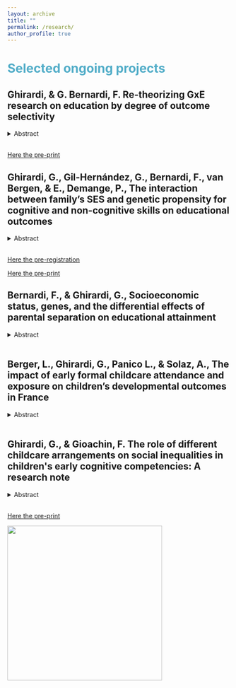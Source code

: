 ```yaml
---
layout: archive
title: ""
permalink: /research/
author_profile: true
---
```


# <span style="color:#52adc8"> Selected ongoing projects </span>


## Ghirardi, & G. Bernardi, F. Re-theorizing GxE research on education by degree of outcome selectivity
<details>
<summary>Abstract</summary>
This study investigates the extent to which the genetic propensity for education matters for the final educational attainment of high- or low-SES students. Previous research addressing this question has been guided by the Scarr-Rowe hypothesis which predicts that genetic influences are maximized in high-SES families. However, the empirical evidence is mixed. We propose a model that integrates compensatory and boosting advantage models from social stratification research in sociogenomics highlighting the role of educational outcome selectivity. Our model predicts that in the case of educational outcomes characterized by a low level of selectivity, such as high-school completion, genes matter more for low-SES individuals, while for outcomes characterized by a high level of selectivity, such as graduate school completion, genes matter more for high-SES individuals. We test our model, replicating the same analyses on three different datasets with genotype information, the National Longitudinal Study of Adolescent to Adult Health, the Health and Retirement Study, and the Wisconsin Longitudinal Study. The results are in line with our predictions. Our theoretical model can explain previous heterogeneous findings in the literature and can be generalized to develop testable hypotheses for other cohorts in the United States and other countries.
</details>
<br>

[Here the pre-print](https://osf.io/preprints/socarxiv/2xny7/)  


##  Ghirardi, G., Gil-Hernández, G., Bernardi, F., van Bergen, & E., Demange, P., The interaction between family’s SES and genetic propensity for cognitive and non-cognitive skills on educational outcomes
<details>
<summary>Abstract</summary>
Genes (G) and environments (E) predict education, but findings on G×E interactions are mixed. The Scarr-Rowe hypothesis claims that enriched environments allow individuals’ genetic potential to unfold, while the compensatory hypothesis expects that negative traits for educational attainment—low genetic propensity—are hardly detrimental for advantaged children. We test these competing hypotheses using pre-registered research designs and the Netherlands Twin Register genotyped panel. We contribute by (1) untangling education via polygenic indexes (PGI) for cognitive and noncognitive skills; (2) investigating childhood-to-adulthood educational outcomes; and (3) triangulating from between (trio design)- and within-family models to enhance causal inference. We report two findings. First, for secondary-school grades,  standardised national test scores, and adult attainment, G×E interactions are  nonsignificant over designs. Second, across designs, cognitive skills PGI are less predictive of tracking for high-SES n than low-SES children, which supports a robust negative G×E interaction. Findings suggest compensation for cognitive skills’ PGI might take place for critical educational outcomes. We discuss implications for social stratification and sociogenomics research surrounding debates on equal opportunity and compensatory school policy.
</details>
<br>

[Here the pre-registration](https://archive.org/details/osf-registrations-g68x9-v1) 

[Here the pre-print](https://publications.jrc.ec.europa.eu/repository/handle/JRC135358)

##  Bernardi, F., & Ghirardi, G., Socioeconomic status, genes, and the differential effects of parental separation on educational attainment
<details>
<summary>Abstract</summary>
Previous studies have established a negative impact of parental separation on children’s educational attainment, which is stronger among children from high socio-economic status (SES) backgrounds. This study aims to understand why parental separation appears to have a stronger negative impact on high-SES children. Specifically, we investigate whether the observed larger parental separation penalty for educational attainment for high-SES children is concentrated among those with a low genetic propensity for education. This phenomenon could be attributed to parental separation preventing high-SES parents' ability to compensate for their children's low genetic propensity for education. We conduct the same analysis on two datasets, the National Longitudinal Study of Adolescent to Adult Health, and the Health and Retirement Study, both of which contain genetic and socio-demographic information. Our findings reveal that high-SES children with low genetic propensity for educational attainment are less likely to complete college in comparison with their peers with higher genetic propensity. Overall, our results suggest that the evidence of a stronger separation penalty for advantaged children is due to missing compensation among them.
</details>
<br>

##  Berger, L., Ghirardi, G., Panico L., & Solaz, A., The impact of early formal childcare attendance and exposure on children’s developmental outcomes in France
<details>
<summary>Abstract</summary>
The importance of early childhood education and care (ECEC) for fostering children’s development and reducing early inequalities is widely recognized by previous studies. However, much of this evidence refers to pre-school (i.e., to 3-to 5-year-olds), and mainly stems from randomized evaluations of small-scale intensive programs based in the United States and other English-speaking countries. This study thus examines the impact of ECEC under the age of 3 on children’s development and its role in tackling the early social inequality in such outcomes in France. We ask whether attending ECEC at age 2 has a positive (or negative) impact on children’s developmental outcomes and if the role of ECEC on child development is different according to the family’s socio-economic status (SES). We address these questions, using the Étude Longitudinale Français depuis l’Enfance (Elfe), and ordinary least squares (OLS) models with inverse probability weight (IPW) to account for confounding bias possibly arising from selection into care arrangements. Our findings show that ECEC attendance positively affects children’s development and that disadvantaged children benefit more in children’s global development from attending ECEC. These results suggest that ECEC institutions may be an effective tool to reduce social inequalities in some, but not all, early child developmental outcomes.
</details>
<br>


##  Ghirardi, G., & Gioachin, F. The role of different childcare arrangements on social inequalities in children's early cognitive competencies: A research note
<details>
<summary>Abstract</summary>
This research note investigates how childcare arrangements under age three affect early social inequalities in children’s competencies, relying on a novel decomposition approach (Yu and Elwert 2023). This approach allows us to provide a comprehensive evaluation of different childcare arrangements within a potential outcome framework, revealing not only the overall relevance of each childcare arrangement but also the importance of specific channels impacting social disparities such as prevalence (unequal exposure), effect (heterogeneous effect), and selection (within-group propensity to treatment). Using the newborn cohort of the German National Educational Panel Study (NEPS - SC1), we assess the impact of early childhood education and care (ECEC), family day-care, grandparental care, and exclusive parental care on children’s competencies in mathematics and vocabulary at ages 4 and 5. Findings highlight ECEC as the most effective approach in reducing social disparities, positively influencing children from lower socio-economic backgrounds. Conversely, exclusive parental care and family day-care increase social disparities, benefiting children from higher socio-economic backgrounds while negatively affecting those from lower backgrounds. This comprehensive evaluation identifies channels impacting social inequalities, contributing to understanding the nuanced role of childcare arrangements in shaping early social inequalities in children’s competencies.
</details>
<br>

[Here the pre-print](https://osf.io/preprints/socarxiv/9q6fk)




<img src="http://gaiaghirardi.github.io/images/re.jpeg" width="350" />
